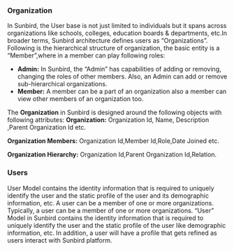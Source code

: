 
### Organization

In Sunbird, the User base is not just limited to individuals but it spans across organizations like schools, colleges, education boards & departments, etc.In broader terms, Sunbird architecture defines users as “Organizations”. Following is the hierarchical structure of organization, the basic entity is a “Member”,where in a member can play following roles:

+ **Admin:** In Sunbird, the “Admin” has capabilities of adding or removing, changing the roles of other members. Also, an Admin can add or remove sub-hierarchical organizations.
+ **Member:** A member can be a part of an organization also a member can view other members of an organization too.

The **Organization** in Sunbird is designed around the following objects with following attributes:
**Organization:** Organization Id, Name, Description ,Parent Organization Id etc.

**Organization Members:** Organization Id,Member Id,Role,Date Joined etc.

**Organization Hierarchy:** Organization Id,Parent Organization Id,Relation.

### Users

User Model contains the identity information that is required to uniquely identify the user and the static profile of the user and its demographic information, etc. A user can be a member of one or more organizations.
Typically, a user can be a member of one or more organizations. “User” Model in Sunbird contains the identity information that is required to uniquely identify the user and the static profile of the user like demographic information, etc. In addition, a user will have a profile that gets refined as users interact with Sunbird platform.
